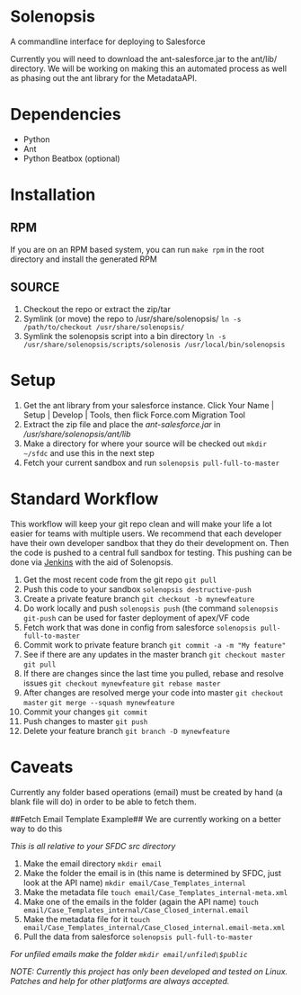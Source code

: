 # Solenopsis #

A commandline interface for deploying to Salesforce

Currently you will need to download the ant-salesforce.jar to the ant/lib/ directory.  We will be working on making this an automated process as well as phasing out the ant library for the MetadataAPI.

# Dependencies #
+ Python
+ Ant
+ Python Beatbox (optional)

# Installation #
## RPM ##
If you are on an RPM based system, you can run `make rpm` in the root directory and install the generated RPM
## SOURCE ##
1. Checkout the repo or extract the zip/tar
2. Symlink (or move) the repo to /usr/share/solenopsis/   `ln -s /path/to/checkout /usr/share/solenopsis/`
3. Symlink the solenopsis script into a bin directory   `ln -s /usr/share/solenopsis/scripts/solenosis /usr/local/bin/solenopsis`

# Setup #
1. Get the ant library from your salesforce instance. Click Your Name | Setup | Develop | Tools, then flick Force.com Migration Tool
2. Extract the zip file and place the _ant-salesforce.jar_ in _/usr/share/solenopsis/ant/lib_
3. Make a directory for where your source will be checked out `mkdir ~/sfdc` and use this in the next step
4. Fetch your current sandbox and run `solenopsis pull-full-to-master`

# Standard Workflow #
This workflow will keep your git repo clean and will make your life a lot easier for teams with multiple users.  We recommend that each developer have their own developer sandbox that they do their development on.  Then the code is pushed to a central full sandbox for testing.  This pushing can be done via [Jenkins](http://jenkins-ci.org/) with the aid of Solenopsis.

1. Get the most recent code from the git repo `git pull`
2. Push this code to your sandbox `solenopsis destructive-push`
3. Create a private feature branch `git checkout -b mynewfeature`
4. Do work locally and push `solenopsis push` (the command `solenopsis git-push` can be used for faster deployment of apex/VF code
5. Fetch work that was done in config from salesforce `solenopsis pull-full-to-master`
6. Commit work to private feature branch `git commit -a -m "My feature"`
7. See if there are any updates in the master branch `git checkout master` `git pull`
8. If there are changes since the last time you pulled, rebase and resolve issues `git checkout mynewfeature` `git rebase master`
9. After changes are resolved merge your code into master `git checkout master` `git merge --squash mynewfeature`
10. Commit your changes `git commit`
11. Push changes to master `git push`
12. Delete your feature branch `git branch -D mynewfeature`

# Caveats #
Currently any folder based operations (email) must be created by hand (a blank file will do) in order to be able to fetch them.

##Fetch Email Template Example##
We are currently working on a better way to do this

_This is all relative to your SFDC src directory_

1. Make the email directory `mkdir email`
2. Make the folder the email is in (this name is determined by SFDC, just look at the API name) `mkdir email/Case_Templates_internal`
3. Make the metadata file `touch email/Case_Templates_internal-meta.xml`
4. Make one of the emails in the folder (again the API name) `touch email/Case_Templates_internal/Case_Closed_internal.email`
5. Make the metadata file for it `touch email/Case_Templates_internal/Case_Closed_internal.email-meta.xml`
6. Pull the data from salesforce `solenopsis pull-full-to-master`

_For unfiled emails make the folder `mkdir email/unfiled\$public`_

_NOTE: Currently this project has only been developed and tested on Linux.  Patches and help for other platforms are always accepted._